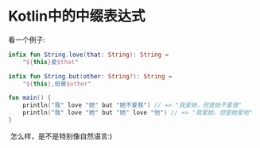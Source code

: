# Kotlin中的中缀表达式

看一个例子:

```kotlin
infix fun String.love(that: String): String = 
    "${this}爱$that"

infix fun String.but(other: String?): String = 
    "${this},但是$other"

fun main() {
    println("我" love "她" but "她不爱我") // => "我爱她，但是她不爱我"
    println("我" love "她" but "她" love "他") // => "我爱她，但是她爱他"
}
```

​	怎么样，是不是特别像自然语言:)

